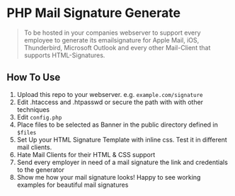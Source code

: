 # PHP Mail Signature Generate

> To be hosted in your companies webserver to support every employee to generate its emailsignature for Apple Mail, iOS, Thunderbird, Microsoft Outlook and every other Mail-Client that supports HTML-Signatures.

## How To Use

1. Upload this repo to your webserver. e.g. `example.com/signature`
2. Edit .htaccess and .htpasswd or secure the path with with other techniques
3. Edit `config.php`
4. Place files to be selected as Banner in the public directory defined in `$files`
5. Set Up your HTML Signature Template with inline css. Test it in different mail clients.
6. Hate Mail Clients for their HTML & CSS support
7. Send every employer in need of a mail signature the link and credentials to the generator
8. Show me how your mail signature looks! Happy to see working examples for beautiful mail signatures
